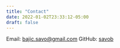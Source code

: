 ```yaml
---
title: "Contact"
date: 2022-01-02T23:33:12-05:00
draft: false
---
```


Email: [bajic.savo@gmail.com](mailto:bajic.savo@gmail.com)
GitHub: [savob](https://github.com/savob)
